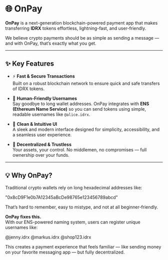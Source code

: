 # 🌐 OnPay

**OnPay** is a next-generation blockchain-powered payment app that makes transferring **IDRX** tokens effortless, lightning-fast, and user-friendly.

We believe crypto payments should be as simple as sending a message — and with OnPay, that’s exactly what you get.

---

## ✨ Key Features

- ⚡ **Fast & Secure Transactions**  
  Built on a robust blockchain network to ensure quick and safe transfers of IDRX tokens.

- 🧠 **Human-Friendly Usernames**  
  Say goodbye to long wallet addresses. OnPay integrates with **ENS (Ethereum Name Service)** so you can send tokens using simple, readable usernames like `@alice.idrx`.

- 🎨 **Clean & Intuitive UI**  
  A sleek and modern interface designed for simplicity, accessibility, and a seamless user experience.

- 🔐 **Decentralized & Trustless**  
  Your assets, your control. No middlemen, no compromises — full ownership over your funds.

---

## 💡 Why OnPay?

Traditional crypto wallets rely on long hexadecimal addresses like:

"0x8cD9F1e0b7A12345aBcDe98765e123456789abcd"


That’s hard to remember, easy to mistype, and not at all beginner-friendly.

**OnPay fixes this.**  
With our ENS-powered naming system, users can register unique usernames like:


@jenny.idrx @markus.idrx @shop123.idrx

This creates a payment experience that feels familiar — like sending money on your favorite messaging app — but fully decentralized.
